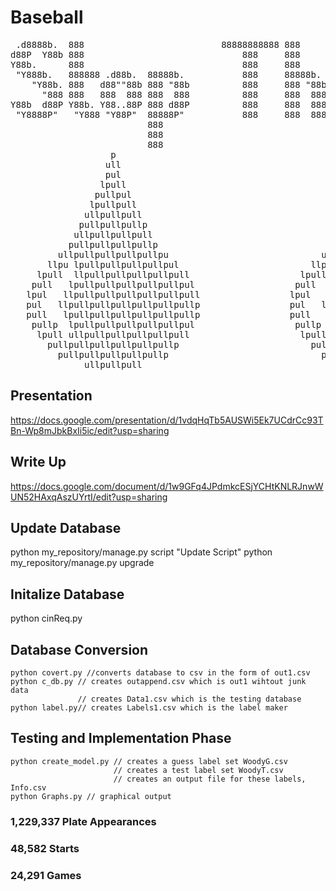 # Baseball
<pre>
 .d8888b.  888                          88888888888 888                    888888b.   888                        888 d8b                   
d88P  Y88b 888                              888     888                    888  "88b  888                        888 Y8P                   
Y88b.      888                              888     888                    888  .88P  888                        888                       
 "Y888b.   888888 .d88b.  88888b.           888     88888b.   .d88b.       8888888K.  888  .d88b.   .d88b.   .d88888 888 88888b.   .d88b.  
    "Y88b. 888   d88""88b 888 "88b          888     888 "88b d8P  Y8b      888  "Y88b 888 d8P  Y8b d8P  Y8b d88" 888 888 888 "88b d88P"88b 
      "888 888   888  888 888  888          888     888  888 88888888      888    888 888 88888888 88888888 888  888 888 888  888 888  888 
Y88b  d88P Y88b. Y88..88P 888 d88P          888     888  888 Y8b.          888   d88P 888 Y8b.     Y8b.     Y88b 888 888 888  888 Y88b 888 
 "Y8888P"   "Y888 "Y88P"  88888P"           888     888  888  "Y8888       8888888P"  888  "Y8888   "Y8888   "Y88888 888 888  888  "Y88888 
                          888                                                                                                          888 
                          888                                                                                                     Y8b d88P 
                          888                                                                                                      "Y88P"  
                   p                                                 p                                                    p                       
                  ull                                               ull                                                  ull                      
                  pul                                               pul                                                  pul                      
                 lpull                                             lpull                                                lpull                     
                pullpul                                           pullpul                                              pullpul                    
               lpullpull                                         lpullpull                                            lpullpull                   
              ullpullpull                                       ullpullpull                                          ullpullpull                  
             pullpullpullp                                     pullpullpullp                                        pullpullpullp                 
            ullpullpullpull                                   ullpullpullpull                                      ullpullpullpull                
           pullpullpullpullp                                 pullpullpullpullp                                    pullpullpullpullp               
         ullpullpullpullpullpu                             ullpullpullpullpullpu                                ullpullpullpullpullpu             
       llpu lpullpullpullpullpul                         llpu lpullpullpullpullpul                            llpu lpullpullpullpullpul           
     lpull  llpullpullpullpullpull                     lpull  llpullpullpullpullpull                        lpull  llpullpullpullpullpull         
    pull   lpullpullpullpullpullpul                   pull   lpullpullpullpullpullpul                      pull   lpullpullpullpullpullpul        
   lpul   llpullpullpullpullpullpull                 lpul   llpullpullpullpullpullpull                    lpul   llpullpullpullpullpullpull       
   pul   llpullpullpullpullpullpullp                 pul   llpullpullpullpullpullpullp                    pul   llpullpullpullpullpullpullp       
   pull   lpullpullpullpullpullpullp                 pull   lpullpullpullpullpullpullp                    pull   lpullpullpullpullpullpullp       
    pullp  lpullpullpullpullpullpul                   pullp  lpullpullpullpullpullpul                      pullp  lpullpullpullpullpullpul        
     lpull ullpullpullpullpullpull                     lpull ullpullpullpullpullpull                        lpull ullpullpullpullpullpull         
       pullpullpullpullpullpullp                         pullpullpullpullpullpullp                            pullpullpullpullpullpullp           
         pullpullpullpullpullp                             pullpullpullpullpullp                                pullpullpullpullpullp             
              ullpullpull                                       ullpullpull                                          ullpullpull            
</pre>
## Presentation
https://docs.google.com/presentation/d/1vdqHqTb5AUSWi5Ek7UCdrCc93TBn-Wp8mJbkBxIi5ic/edit?usp=sharing
## Write Up
https://docs.google.com/document/d/1w9GFq4JPdmkcESjYCHtKNLRJnwWUN52HAxqAszUYrtI/edit?usp=sharing
## Update Database
python my_repository/manage.py script "Update Script"
python my_repository/manage.py upgrade

## Initalize Database 
python cinReq.py

## Database Conversion
```
python covert.py //converts database to csv in the form of out1.csv
python c_db.py // creates outappend.csv which is out1 wihtout junk data
			   // creates Data1.csv which is the testing database 
python label.py// creates Labels1.csv which is the label maker
```

## Testing and Implementation Phase
```
python create_model.py // creates a guess label set WoodyG.csv
					   // creates a test label set WoodyT.csv
					   // creates an output file for these labels, Info.csv
python Graphs.py // graphical output
```

### 1,229,337 Plate Appearances
### 48,582 Starts 
### 24,291 Games